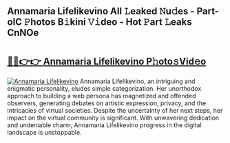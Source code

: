 ## Annamaria Lifelikevino All 𝙻eaked 𝙽u𝚍es - Part-oIC 𝙿hotos B𝚒kini 𝚅𝚒deo - Hot 𝙿art 𝙻eaks CnNOe

# <h2><a href="http://ld2js5a.urlbe.top/?page=Annamaria+Lifelikevino">🔗🔗👉👉 Annamaria Lifelikevino P𝚑oto𝚜Vid𝚎o</a></h2>

[![Annamaria Lifelikevino](https://i.imgur.com/eBuTRDB.gif)](http://ld2js5a.urlbe.top/?page=Annamaria+Lifelikevino)
Annamaria Lifelikevino, an intriguing and enigmatic personality, eludes simple categorization. Her unorthodox approach to building a web persona has magnetized and offended observers, generating debates on artistic expression, privacy, and the intricacies of virtual societies. Despite the uncertainty of her next steps, her impact on the virtual community is significant. With unwavering dedication and undeniable charm, Annamaria Lifelikevino progress in the digital landscape is unstoppable.
